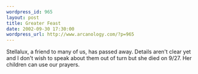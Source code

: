 ```yaml
--- 
wordpress_id: 965
layout: post
title: Greater Feast
date: 2002-09-30 17:30:00
wordpress_url: http://www.arcanology.com/?p=965
---
```

Stellalux, a friend to many of us, has passed away. Details aren't clear yet and I don't wish to speak about them out of turn but she died on 9/27. Her children can use our prayers.
